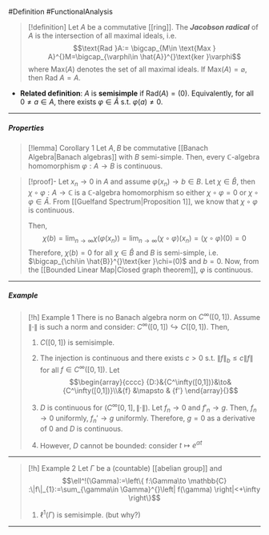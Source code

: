 #Definition #FunctionalAnalysis 
> [!definition]
> Let $A$ be a commutative [[ring]]. The ***Jacobson radical*** of $A$ is the intersection of all maximal ideals, i.e.
> $$\text{Rad }A:= \bigcap_{M\in \text{Max } A}^{}M=\bigcap_{\varphi\in \hat{A}}^{}\text{ker }\varphi$$
> where $\text{Max}(A)$ denotes the set of all maximal ideals. If $\text{Max}(A)= \varnothing$, then $\text{Rad }A=A$.
- **Related definition**: $A$ is **semisimple** if $\text{Rad}(A)=(0)$. Equivalently, for all $0\neq a\in A$, there exists $\varphi\in \hat{A}$ s.t. $\varphi(a)\neq 0$.
---
##### Properties
> [!lemma] Corollary 1
> Let $A,B$ be commutative [[Banach Algebra|Banach algebras]] with $B$ semi-simple. Then, every $\mathbb{C}$-algebra homomorphism $\varphi:A\to B$ is continuous.

> [!proof]-
> Let $x_{n}\to {0}$ in $A$ and assume $\varphi(x_{n})\to b\in B$. Let $\chi\in \hat{B}$, then $\chi \circ\varphi:A\to \mathbb{C}$ is a $\mathbb{C}$-algebra homomorphism so either $\chi \circ\varphi=0$ or $\chi \circ\varphi\in \hat{A}$. From [[Guelfand Spectrum|Proposition 1]], we know that $\chi \circ\varphi$ is continuous.
> 
> Then, $$\chi(b)=\lim_{ n \to \infty } \chi(\varphi(x_{n}))=\lim_{ n \to \infty } (\chi \circ \varphi)(x_{n})=(\chi \circ \varphi)(0)=0$$Therefore, $\chi(b)=0$ for all $\chi\in \hat{B}$ and $B$ is semi-simple, i.e. $\bigcap_{\chi\in \hat{B}}^{}\text{ker }\chi=(0)$ and $b=0$. Now, from the [[Bounded Linear Map|Closed graph theorem]], $\varphi$ is continuous.
---
##### Example
> [!h] Example 1
> There is no Banach algebra norm on $C^\infty([0,1])$. Assume $\|\cdot\|$ is such a norm and consider: $C^\infty([0,1])\hookrightarrow C([0,1])$. Then, 
> 1. $C([0,1])$ is semisimple.
> 2. The injection is continuous and there exists $c>0$ s.t. $\left\| f \right\|_{b}\leq c\left\| f \right\|$ for all $f\in C^\infty([0,1])$.
> Let $$\begin{array}{cccc} {D:}&{C^\infty([0,1])}&\to&{C^\infty([0,1])}\\&{f} &\mapsto & {f'} \end{array}{}$$
> 3. $D$ is continuous for $(C^\infty[0,1],\|\cdot\|)$. Let $f_{n}\to {0}$ and $f'_{n}\to g$. Then, $f_{n}\to {0}$ uniformly, $f_{n}' \to g$ uniformly. Therefore, $g=0$ as a derivative of $0$ and $D$ is continuous.
>    
> 4. However, $D$ cannot be bounded: consider $t\mapsto e^{\alpha t}$
---
> [!h] Example 2
> Let $\Gamma$ be a (countable) [[abelian group]] and $$\ell^!(\Gamma):=\left\{  f:\Gamma\to \mathbb{C} :\|f\|_{1}:=\sum_{\gamma\in \Gamma}^{}\left| f(\gamma) \right|<+\infty  \right\}$$
> 1. $\ell^1(\Gamma)$ is semisimple. (but why?)
---
